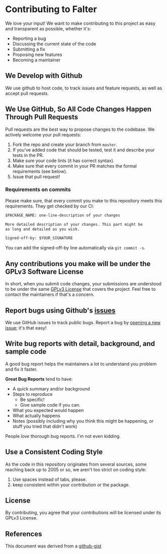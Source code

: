 # Contributing to Falter
We love your input! We want to make contributing to this project as easy and transparent as possible, whether it's:

- Reporting a bug
- Discussing the current state of the code
- Submitting a fix
- Proposing new features
- Becoming a maintainer

## We Develop with Github
We use github to host code, to track issues and feature requests, as well as accept pull requests.

## We Use GitHub, So All Code Changes Happen Through Pull Requests
Pull requests are the best way to propose changes to the codebase. We actively welcome your pull requests:

1. Fork the repo and create your branch from `master`.
2. If you've added code that should be tested, test it and describe your tests in the PR.
3. Make sure your code lints (it has correct syntax).
4. Make sure that every commit in your PR matches the formal requirements (see below).
5. Issue that pull request!

### Requirements on commits
Please make sure, that every commit you make to this repository meets this requirements. They get checked by our CI:

```txt
$PACKAGE_NAME: one-line-description of your changes

More detailed description of your changes. This part might be
as long and detailed as you wish.

Signed-off-by: $YOUR_SIGNATURE
```
You can add the signed-off-by line automatically via `git commit -s`. 

## Any contributions you make will be under the GPLv3 Software License
In short, when you submit code changes, your submissions are understood to be under the same [GPLv3 License](http://www.gnu.org/licenses/gpl-3.0.html) that covers the project. Feel free to contact the maintainers if that's a concern.

## Report bugs using Github's [issues](https://github.com/freifunk-berlin/falter-packages/issues)
We use GitHub issues to track public bugs. Report a bug by [opening a new issue](https://github.com/freifunk-berlin/falter-packages/issues/new); it's that easy!

## Write bug reports with detail, background, and sample code
A good bug report helps the maintainers a lot to understand you problem and fix it faster.

**Great Bug Reports** tend to have:

- A quick summary and/or background
- Steps to reproduce
  - Be specific!
  - Give sample code if you can.
- What you expected would happen
- What actually happens
- Notes (possibly including why you think this might be happening, or stuff you tried that didn't work)

People *love* thorough bug reports. I'm not even kidding.

## Use a Consistent Coding Style
As the code in this repository originates from several sources, some reaching back up to 2005 or so, we aren't too strict on coding style:

1. Use spaces instead of tabs, please.
2. keep consistent within your contribution or the package.

## License
By contributing, you agree that your contributions will be licensed under its GPLv3 License.

## References
This document was derived from a [github-gist](https://gist.github.com/briandk/3d2e8b3ec8daf5a27a62)
